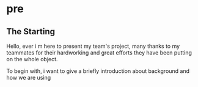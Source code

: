 # pre

## The Starting
Hello, ever
i m here to present my team's project, many thanks to my teammates for their hardworking and great efforts they have been putting on the whole object.

To begin with, i want to give a briefly introduction about background and how we are using 